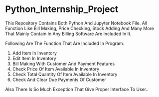 # Python_Internship_Project
This Repository Contains Both Python And Jupyter Notebook File. All Function Like Bill Making, Price Checking, Stock Adding And Many More That Mainly Contain In Any Billing Software Are Included In It.

Following Are The Function That Are Included In Program.

1) Add Item In Inventory
2) Edit Item In Inventory
3) Bill Making With Customer And Payment Features
4) Check Price Of Item Available In Inventory
5) Check Total Quantity Of Item Available In Inventory
6) Check And Clear Due Payments Of Customer

Also There Is So Much Exception That Give Proper Interface To User..
